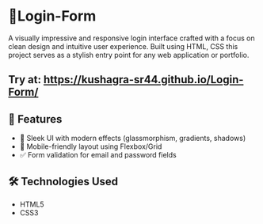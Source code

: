 # 🔐Login-Form
A visually impressive and responsive login interface crafted with a focus on clean design and intuitive user experience. Built using HTML, CSS this project serves as a stylish entry point for any web application or portfolio.
## Try at: https://kushagra-sr44.github.io/Login-Form/
## 🧠 Features

- 🎨 Sleek UI with modern effects (glassmorphism, gradients, shadows)
- 📱 Mobile-friendly layout using Flexbox/Grid
- ✅ Form validation for email and password fields

## 🛠 Technologies Used

- HTML5
- CSS3
